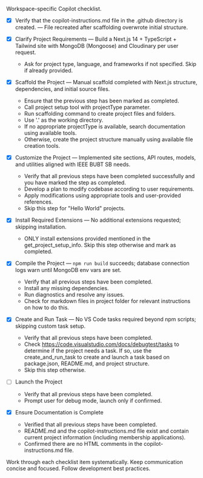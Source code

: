 Workspace-specific Copilot checklist.

- [x] Verify that the copilot-instructions.md file in the .github directory is created. — File recreated after scaffolding overwrote initial structure.

- [x] Clarify Project Requirements — Build a Next.js 14 + TypeScript + Tailwind site with MongoDB (Mongoose) and Cloudinary per user request.
	- Ask for project type, language, and frameworks if not specified. Skip if already provided.

- [x] Scaffold the Project — Manual scaffold completed with Next.js structure, dependencies, and initial source files.
	- Ensure that the previous step has been marked as completed.
	- Call project setup tool with projectType parameter.
	- Run scaffolding command to create project files and folders.
	- Use '.' as the working directory.
	- If no appropriate projectType is available, search documentation using available tools.
	- Otherwise, create the project structure manually using available file creation tools.

- [x] Customize the Project — Implemented site sections, API routes, models, and utilities aligned with IEEE BUBT SB needs.
	- Verify that all previous steps have been completed successfully and you have marked the step as completed.
	- Develop a plan to modify codebase according to user requirements.
	- Apply modifications using appropriate tools and user-provided references.
	- Skip this step for "Hello World" projects.

- [x] Install Required Extensions — No additional extensions requested; skipping installation.
	- ONLY install extensions provided mentioned in the get_project_setup_info. Skip this step otherwise and mark as completed.

- [x] Compile the Project — `npm run build` succeeds; database connection logs warn until MongoDB env vars are set.
	- Verify that all previous steps have been completed.
	- Install any missing dependencies.
	- Run diagnostics and resolve any issues.
	- Check for markdown files in project folder for relevant instructions on how to do this.

- [x] Create and Run Task — No VS Code tasks required beyond npm scripts; skipping custom task setup.
	- Verify that all previous steps have been completed.
	- Check https://code.visualstudio.com/docs/debugtest/tasks to determine if the project needs a task. If so, use the create_and_run_task to create and launch a task based on package.json, README.md, and project structure.
	- Skip this step otherwise.

- [ ] Launch the Project
	- Verify that all previous steps have been completed.
	- Prompt user for debug mode, launch only if confirmed.

 - [x] Ensure Documentation is Complete
 	- Verified that all previous steps have been completed.
 	- README.md and the copilot-instructions.md file exist and contain current project information (including membership applications).
 	- Confirmed there are no HTML comments in the copilot-instructions.md file.

Work through each checklist item systematically.
Keep communication concise and focused.
Follow development best practices.
